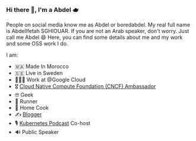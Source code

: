 ### Hi there 👋, I'm a Abdel 🫖

People on social media know me as Abdel or boredabdel. My real full name is Abdellfetah SGHIOUAR. If you are not an Arab speaker, don't worry. Just call me Abdel 😄
Here, you can find some details about me and my work and some OSS work I do.

I am:
- 🇲🇦 Made In Morocco
- 🇸🇪 Live in Sweden
- 👨🏽‍💻 Work at @Google Cloud
- 🎖️ [Cloud Native Compute Foundation (CNCF) Ambassador](https://www.cncf.io/people/ambassadors/?p=abdel-sghiouar)
- 🤓 Geek
- 🏃 Runner
- 🍲 Home Cook
- ✍️ [Blogger](https://boredabdel.medium.com)
- 🎙️ [Kubernetes Podcast](https://www.kubernetespodcast.com/) Co-host
- 🔊 Public Speaker
